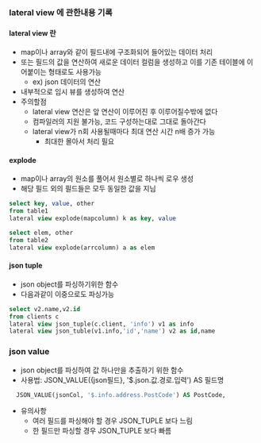 ### lateral view 에 관한내용 기록

#### lateral view 란
- map이나 array와 같이 필드내에 구조화되어 들어있는 데이터 처리
- 또는 필드의 값을 연산하여 새로운 데이터 컬럼을 생성하고 이를 기존 테이블에 이어붙이는 형태로도 사용가능
  - ex) json 데이터의 연산
- 내부적으로 임시 뷰를 생성하여 연산
- 주의할점
  - lateral view 연산은 앞 연산이 이루어진 후 이루어질수밖에 없다
  - 컴파일러의 지원 불가능, 코드 구성하는대로 그대로 돌아간다
  - lateral view가 n회 사용될때마다 최대 연산 시간 n배 증가 가능
    - 최대한 몰아서 처리 필요

#### explode
- map이나 array의 원소를 풀어서 원소별로 하나씩 로우 생성
- 해당 필드 외의 필드들은 모두 동일한 값을 지님
```sql
select key, value, other
from table1
lateral view explode(mapcolumn) k as key, value

select elem, other
from table2
lateral view explode(arrcolumn) a as elem
```

#### json tuple
- json object를 파싱하기위한 함수
- 다음과같이 이중으로도 파싱가능
```sql
select v2.name,v2.id 
from clients c 
lateral view json_tuple(c.client, 'info') v1 as info
lateral view json_tuble(v1.info,'id','name') v2 as id,name
``` 

### json value
- json object를 파싱하여 값 하나만을 추출하기 위한 함수
- 사용법: JSON_VALUE({json필드}, '$.json.값.경로.입력') AS 필드명
```sql
  JSON_VALUE(jsonCol, '$.info.address.PostCode') AS PostCode,
```
- 유의사항
  - 여러 필드를 파싱해야 할 경우 JSON_TUPLE 보다 느림
  - 한 필드만 파싱할 경우 JSON_TUPLE 보다 빠름
